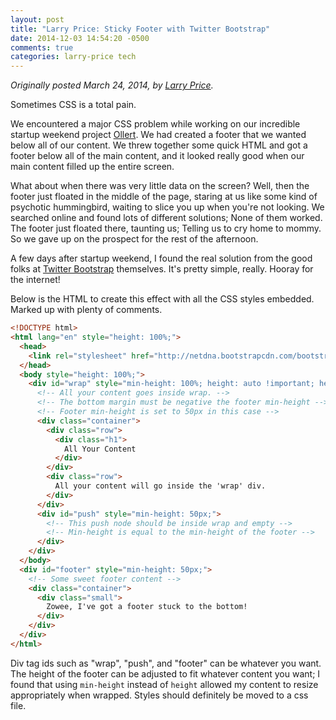 ```yaml
---
layout: post
title: "Larry Price: Sticky Footer with Twitter Bootstrap"
date: 2014-12-03 14:54:20 -0500
comments: true
categories: larry-price tech
---
```


_Originally posted March 24, 2014, by [Larry Price](http://www.larry-price.com/blog/2014/03/24/sticky-footer-with-twitter-bootstrap/)._

Sometimes CSS is a total pain.

We encountered a major CSS problem while working on our incredible startup weekend project [Ollert](//ollert.herokuapp.com). We had created a footer that we wanted below all of our content. We threw together some quick HTML and got a footer below all of the main content, and it looked really good when our main content filled up the entire screen.

What about when there was very little data on the screen? Well, then the footer just floated in the middle of the page, staring at us like some kind of psychotic hummingbird, waiting to slice you up when you're not looking. We searched online and found lots of different solutions; None of them worked. The footer just floated there, taunting us; Telling us to cry home to mommy. So we gave up on the prospect for the rest of the afternoon.

A few days after startup weekend, I found the real solution from the good folks at [Twitter Bootstrap](//getbootstrap.com/2.3.2/examples/sticky-footer.html) themselves. It's pretty simple, really. Hooray for the internet!

Below is the HTML to create this effect with all the CSS styles embedded. Marked up with plenty of comments.

``` html index.html
<!DOCTYPE html>
<html lang="en" style="height: 100%;">
  <head>
    <link rel="stylesheet" href="http://netdna.bootstrapcdn.com/bootstrap/3.1.1/css/bootstrap.min.css">
  </head>
  <body style="height: 100%;">
    <div id="wrap" style="min-height: 100%; height: auto !important; height: 100%; margin: 0 auto -50px;">
      <!-- All your content goes inside wrap. -->
      <!-- The bottom margin must be negative the footer min-height -->
      <!-- Footer min-height is set to 50px in this case -->
      <div class="container">
        <div class="row">
          <div class="h1">
            All Your Content
          </div>
        </div>
        <div class="row">
          All your content will go inside the 'wrap' div.
        </div>
      </div>
      <div id="push" style="min-height: 50px;">
        <!-- This push node should be inside wrap and empty -->
        <!-- Min-height is equal to the min-height of the footer -->
      </div>
    </div>
  </body>
  <div id="footer" style="min-height: 50px;">
    <!-- Some sweet footer content -->
    <div class="container">
      <div class="small">
        Zowee, I've got a footer stuck to the bottom!
      </div>
    </div>
  </div>
</html>

```

Div tag ids such as "wrap", "push", and "footer" can be whatever you want. The height of the footer can be adjusted to fit whatever content you want; I found that using `min-height` instead of `height` allowed my content to resize appropriately when wrapped. Styles should definitely be moved to a css file.
